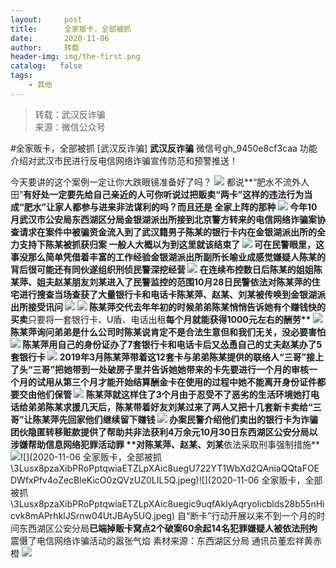 ```yaml
---
layout:     post
title:      全家贩卡，全部被抓
date:       2020-11-06
author:     转载
header-img: img/the-first.png
catalog:   false
tags:
    - 其他
---
```


<blockquote><p>转载：武汉反诈骗<br>
来源：微信公众号</p></blockquote>

#全家贩卡，全部被抓
[武汉反诈骗]
**武汉反诈骗**
微信号gh_9450e8cf3caa
功能介绍对武汉市民进行反电信网络诈骗宣传防范和预警推送！

今天要讲的这个案例一定让你大跌眼镜准备好了吗？
![]({{site.baseurl}}/postimg/3Lusx8pzaXibPRoPptqwiaETZLpXAic8ueg7aCE2mGHKLLQg5HKdD0tFN3J3s8X1g0HKiculy0ZG8sVbribsEBn57Kg.png)
都说**“肥水不流外人田”**有好处一定要先给自己亲近的人可你听说过把贩卖“两卡”这样的违法行为当成“肥水”让家人都参与进来非法谋利的吗？而且还是
**全家上阵**的那种
![]({{site.baseurl}}/postimg/3Lusx8pzaXibPRoPptqwiaETZLpXAic8uegQESfEjveqJsNhziaKUXOMGQELD1BvjnenfID06QbQMeLWBwzWZKOZnw.jpeg)
今年10月武汉市公安局东西湖区分局金银湖派出所接到北京警方转来的电信网络诈骗案协查请求在案件中被骗资金流入到了武汉籍男子陈某的银行卡内在金银湖派出所的全力支持下陈某被抓获归案
**一般人大概以为到这里就该结束了**
![]({{site.baseurl}}/postimg/3Lusx8pzaXibPRoPptqwiaETZLpXAic8uegx9zokBSR0ka2aLod0LC24Q7DE27Ubia1lUP3816PY0FMdMXUeZ14icZA.jpeg)
可在民警眼里，这事没那么简单凭借着丰富的工作经验金银湖派出所副所长喻业成感觉嫌疑人陈某的背后很可能还有同伙遂组织刑侦民警深挖经营
![]({{site.baseurl}}/postimg/3Lusx8pzaXibPRoPptqwiaETZLpXAic8uegmhRBzmTDgtChlicqjV6DkDayEsKLPRRhZMVdiaJ95BTdtfxTOs7oDUaA.png)
在连续布控数日后陈某的姐姐陈某萍、姐夫赵某朋友刘某进入了民警监控的范围10月28日民警依法对陈某萍的住宅进行搜查当场查获了大量银行卡和电话卡陈某萍、赵某、刘某被传唤到金银湖派出所接受讯问
![]({{site.baseurl}}/postimg/3Lusx8pzaXibPRoPptqwiaETZLpXAic8uegjiby5ICKiac9UTeLgPpFibtK5sSJdDQcFZhtLKFOveW3VhpCp25ZBXjcQ.png)
![]({{site.baseurl}}/postimg/3Lusx8pzaXibPRoPptqwiaETZLpXAic8uegGc4sial4FL8F57E7qKD8jic1Sra1flsD3l4MjmI0ibOx7E1iazNvX05EkA.jpeg)
陈某萍交代去年年初的时候弟弟陈某悄悄告诉她有个赚钱快的买卖**只要将一套银行卡、U盾、电话出租****每个月就能获得1000元左右的酬劳**
![]({{site.baseurl}}/postimg/3Lusx8pzaXibPRoPptqwiaETZLpXAic8uegSBxtWjr9Q2GRZT8Ok8PpBjvVspP2fRFtoNHrnS6TeJJjpcG4iaFlkbA.jpeg)
陈某萍询问弟弟是什么公司时陈某说肯定不是合法生意但和我们无关，没必要害怕
![]({{site.baseurl}}/postimg/3Lusx8pzaXibPRoPptqwiaETZLpXAic8uegaI3x9p2rz0erFPaibKA0UmWZlyFZsGqvDrRiaedkSRkJPocPv72M7nbA.jpeg)
陈某萍用自己的身份证办了7套银行卡和电话卡后**又怂恿自己的丈夫赵某办了5套银行卡**
![]({{site.baseurl}}/postimg/3Lusx8pzaXibPRoPptqwiaETZLpXAic8uegVxZRfIsf5kpOuUFu9W3naYMhmBDlM7ICy6ibIhia7lSHP1WAadeGNCwA.png)
2019年3月陈某萍带着这12套卡与弟弟陈某提供的联络人“三哥”接上了头“三哥”把她带到一处破房子里并告诉她她带来的卡先要进行一个月的审核一个月的试用从第三个月才能开始结算酬金卡在使用的过程中她不能离开身份证件都要交由他们保管
![]({{site.baseurl}}/postimg/3Lusx8pzaXibPRoPptqwiaETZLpXAic8ueg3CAQvxeLCnzTXLmS1RJz99Q1Ze8BXvLoTsouSiaLp0dXZdncfS2hq9Q.gif)
陈某萍就这样住了3个月由于忍受不了恶劣的生活环境她打电话给弟弟陈某求援几天后，陈某带着好友刘某过来了两人又把十几套新卡卖给“三哥”让陈某萍先回家他们继续留下赚钱
![]({{site.baseurl}}/postimg/3Lusx8pzaXibPRoPptqwiaETZLpXAic8uegB675f1iaruuMIrGDbz3Bk6AwSs3oq00iaDPZ6dXzeTpBT5XSGIJzWyLA.jpeg)
办案民警介绍他们卖出的银行卡为诈骗团伙隐匿转移赃款提供了帮助**共非法获利4万余元**10月30日东西湖区公安分局以涉嫌帮助信息网络犯罪活动罪
**对陈某萍、赵某、刘某****依法采取刑事强制措施**
![]({{site.baseurl}}/postimg/3Lusx8pzaXibPRoPptqwiaETZLpXAic8ueghfibiahIE7O6kYpxvW2DNIR9e1npcSLichnG3XquHdwZn8AaBhDuR4Fcg.jpeg)![](2020-11-06
全家贩卡，全部被抓\\3Lusx8pzaXibPRoPptqwiaETZLpXAic8uegU722YT1WbXd2QAniaQQtaFOEDWfxPfv4oZecBleKicO0zQVzUZ0LIL5Q.jpeg)![](2020-11-06
全家贩卡，全部被抓\\3Lusx8pzaXibPRoPptqwiaETZLpXAic8uegic9uqfAkIyAqryoIicbIds28b55nHicvk8mAPrhklJSrnw04UtJBAy5UQ.jpeg)
自“断卡”行动开展以来不到一个月的时间东西湖区公安分局**已端掉贩卡窝点2个****破案60余起****14名犯罪嫌疑人被依法刑拘**
震慑了电信网络诈骗活动的嚣张气焰
素材来源：东西湖区分局
通讯员董宏祥黄赤橙
![]({{site.baseurl}}/postimg/8wBAcE4t1v5nv54gLspE2rHfTfFrdsHQnpEX0bdrcicqWwHa15p4vicqaPeIV1v7pGY1E8ibfXFlNtib8CKyYX4p8w.jpeg)
